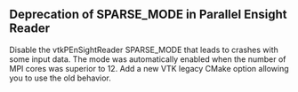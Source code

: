 ## Deprecation of SPARSE_MODE in Parallel Ensight Reader

Disable the vtkPEnSightReader SPARSE_MODE that leads to crashes with some input data. The mode was automatically enabled when the number of MPI cores was superior to 12. Add a new VTK legacy CMake option allowing you to use the old behavior.
